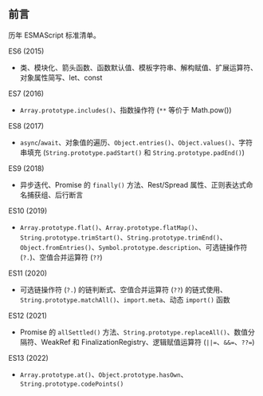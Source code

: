 ## 前言

历年 ESMAScript 标准清单。

ES6 (2015)

- 类、模块化、箭头函数、函数默认值、模板字符串、解构赋值、扩展运算符、对象属性简写、let、const

ES7 (2016)

- `Array.prototype.includes()`、指数操作符 (`**` 等价于 Math.pow())

ES8 (2017)

- `async`/`await`、对象值的遍历、`Object.entries()`、`Object.values()`、字符串填充 (`String.prototype.padStart()` 和 `String.prototype.padEnd()`)

ES9 (2018)

- 异步迭代、Promise 的 `finally()` 方法、Rest/Spread 属性、正则表达式命名捕获组、后行断言

ES10 (2019)

- `Array.prototype.flat()`、`Array.prototype.flatMap()`、`String.prototype.trimStart()`、`String.prototype.trimEnd()`、`Object.fromEntries()`、`Symbol.prototype.description`、可选链操作符 (`?.`)、空值合并运算符 (`??`)

ES11 (2020)

- 可选链操作符 (`?.`) 的链判断式、空值合并运算符 (`??`) 的链式使用、`String.prototype.matchAll()`、`import.meta`、动态 `import()` 函数

ES12 (2021)

- Promise 的 `allSettled()` 方法、`String.prototype.replaceAll()`、数值分隔符、WeakRef 和 FinalizationRegistry、逻辑赋值运算符 (`||=`、`&&=`、`??=`)

ES13 (2022)

- `Array.prototype.at()`、`Object.prototype.hasOwn`、`String.prototype.codePoints()`
